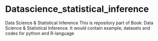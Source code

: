 # Datascience_statistical_inference
Data Science &amp; Statistical Inference
This is repository part of Book: Data Science & Statistical Inference. It would contain example, datasets and codes for python and R-language
